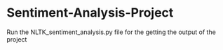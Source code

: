 # Sentiment-Analysis-Project
Run the NLTK_sentiment_analysis.py file for the getting the output of the project
